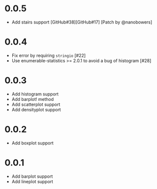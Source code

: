 # 0.0.5

- Add stairs support
  [GitHub#38][GitHub#17]
  [Patch by @nanobowers]

# 0.0.4

- Fix error by requiring `stringio` [#22]
- Use enumerable-statistics >= 2.0.1 to avoid a bug of histogram [#28]

# 0.0.3

- Add histogram support
- Add barplot! method
- Add scatterplot support
- Add densityplot support

# 0.0.2

- Add boxplot support

# 0.0.1

- Add barplot support
- Add lineplot support
